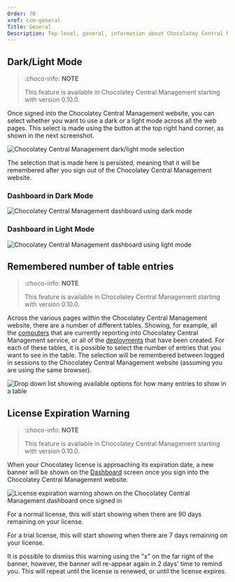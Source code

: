 ```yaml
---
Order: 70
xref: ccm-general
Title: General
Description: Top level, general, information about Chocolatey Central Management Website functionality
---
```


## Dark/Light Mode

> :choco-info: **NOTE**
>
> This feature is available in Chocolatey Central Management starting with version 0.10.0.

Once signed into the Chocolatey Central Management website, you can select whether you want to use a dark or a light mode across all the web pages.  This select is made using the button at the top right hand corner, as shown in the next screenshot.

![Chocolatey Central Management dark/light mode selection](/assets/images/ccm/general/dark-light-mode-selection.png)

The selection that is made here is persisted, meaning that it will be remembered after you sign out of the Chocolatey Central Management website.

### Dashboard in Dark Mode

![Chocolatey Central Management dashboard using dark mode](/assets/images/ccm/general/dark-mode-dashboard.png)

### Dashboard in Light Mode

![Chocolatey Central Management dashboard using light mode](/assets/images/ccm/general/light-mode-dashboard.png)

## Remembered number of table entries

> :choco-info: **NOTE**
>
> This feature is available in Chocolatey Central Management starting with version 0.10.0.

Across the various pages within the Chocolatey Central Management website, there are a number of different tables. Showing, for example, all the [computers](xref:ccm-computers) that are currently reporting into Chocolatey Central Management service, or all of the [deployments](xref:ccm-deployments) that have been created.  For each of these tables, it is possible to select the number of entries that you want to see in the table.  The selection will be remembered between logged in sessions to the Chocolatey Central Management website (assuming you are using the same browser).

![Drop down list showing available options for how many entries to show in a table](/assets/images/ccm/general/number-of-table-entries-selection.png)

## License Expiration Warning

> :choco-info: **NOTE**
>
> This feature is available in Chocolatey Central Management starting with version 0.10.0.

When your Chocolatey license is approaching its expiration date, a new banner will be shown on the [Dashboard](xref:ccm-dashboard) screen once you sign into the Chocolatey Central Management website.

![License expiration warning shown on the Chocolatey Central Management dashboard once signed in](/assets/images/ccm/general/license-expiration-warning.png)

For a normal license, this will start showing when there are 90 days remaining on your license.

For a trial license, this will start showing when there are 7 days remaining on your license.

It is possible to dismiss this warning using the "x" on the far right of the banner, however, the banner will re-appear again in 2 days' time to remind you.  This will repeat until the license is renewed, or until the license expires.